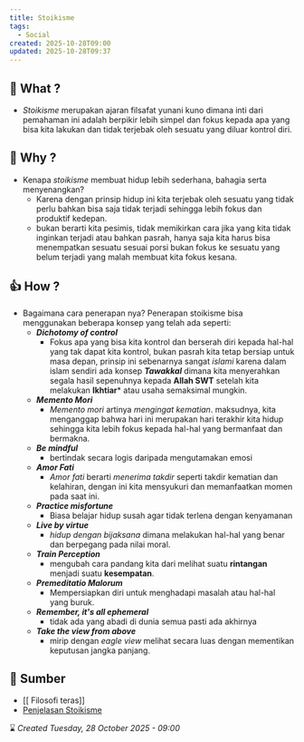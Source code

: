 ```yaml
---
title: Stoikisme
tags:
  - Social
created: 2025-10-28T09:00
updated: 2025-10-28T09:37
---
```

## 📝  What ?
- *Stoikisme* merupakan ajaran filsafat yunani kuno dimana inti dari pemahaman ini adalah berpikir lebih simpel dan fokus kepada apa yang bisa kita lakukan dan tidak  terjebak oleh sesuatu yang diluar kontrol diri.

## 🧐 Why ?
-  Kenapa *stoikisme* membuat hidup lebih sederhana, bahagia serta menyenangkan?
	- Karena dengan prinsip hidup ini kita terjebak oleh sesuatu yang tidak perlu bahkan bisa saja tidak terjadi sehingga lebih fokus dan produktif kedepan. 
	- bukan berarti kita pesimis, tidak memikirkan cara jika yang kita tidak inginkan terjadi atau bahkan pasrah, hanya saja kita harus bisa menempatkan sesuatu sesuai porsi bukan fokus ke sesuatu yang belum terjadi yang malah membuat kita fokus kesana.

## 👍 How ?
- Bagaimana cara penerapan nya?
	Penerapan stoikisme bisa menggunakan beberapa konsep yang telah ada seperti:
	- ***Dichotomy of control***
		- Fokus apa yang bisa kita kontrol dan berserah diri kepada hal-hal yang tak dapat kita kontrol, bukan pasrah kita tetap bersiap untuk masa depan, prinsip ini sebenarnya sangat *islami* karena dalam islam sendiri ada konsep ***Tawakkal*** dimana kita menyerahkan segala hasil sepenuhnya kepada **Allah SWT** setelah kita melakukan **Ikhtiar*** atau usaha semaksimal mungkin.
	- ***Memento Mori*** 
		- *Memento mori* artinya *mengingat kematian*. maksudnya, kita menganggap bahwa hari ini merupakan hari terakhir kita hidup sehingga kita lebih fokus kepada hal-hal yang bermanfaat dan bermakna.
	- ***Be mindful***
		- bertindak secara logis daripada mengutamakan emosi
	- ***Amor Fati*** 
		- *Amor fati* berarti *menerima takdir* seperti takdir kematian dan kelahiran, dengan ini kita mensyukuri dan memanfaatkan momen pada saat ini.
	- ***Practice misfortune***
		- Biasa belajar hidup susah agar tidak terlena dengan kenyamanan
	- ***Live by virtue***
		- *hidup dengan bijaksana* dimana melakukan hal-hal yang benar dan berpegang pada nilai moral.
	- ***Train Perception***
		- mengubah cara pandang kita dari melihat suatu **rintangan** menjadi suatu **kesempatan**.
	- ***Premeditatio Malorum***
		- Mempersiapkan diri untuk menghadapi masalah atau hal-hal yang buruk.
	- ***Remember, it's all ephemeral***
		- tidak ada yang abadi di dunia semua pasti ada akhirnya
	- ***Take the view from above***
		- mirip dengan *eagle view* melihat secara luas dengan mementikan keputusan jangka panjang.

## 🔗 Sumber
- [[ Filosofi teras]]
- [Penjelasan Stoikisme](https://id.quora.com/Apa-ada-yang-bisa-menjelaskan-tentang-stoikisme)

⌛ *Created Tuesday, 28 October 2025 - 09:00*